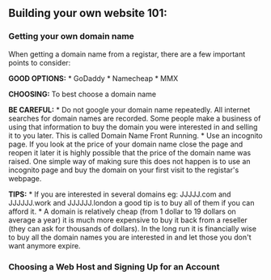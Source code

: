 ## Building your own website 101:

### Getting your own domain name
 
 When getting a domain name from a registar, there are a few important points to consider:

**GOOD OPTIONS:**
    * GoDaddy
    * Namecheap
    * MMX

**CHOOSING:**
    To best choose a domain name

**BE CAREFUL:**
    * Do not google your domain name repeatedly. 
    All internet searches for domain names are recorded. Some people make a business of using that information to buy the domain you were interested in and selling it to you later. This is called Domain Name Front Running.
    * Use an incognito page. 
    If you look at the price of your domain name close the page and reopen it later it is highly possible that the price of the domain name was raised. One simple way of making sure this does not happen is to use an incognito page and buy the domain on your first visit to the    registar's webpage.

**TIPS:**
    * If you are interested in several domains eg: JJJJJ.com and JJJJJJ.work and JJJJJJ.london a good tip is to buy all of them if you can afford it.
    * A domain is relatively cheap (from 1 dollar to 19 dollars on average a year) it is much more expensive to buy it back from a reseller (they can ask for thousands of dollars). In the long run it is financially wise to buy all the domain names you are interested in and let those you don't want anymore expire.


### Choosing a Web Host and Signing Up for an Account